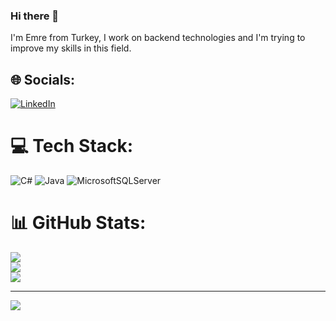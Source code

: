 ### Hi there 👋

I'm Emre from Turkey, I work on backend technologies and I'm trying to improve my skills in this field.

## 🌐 Socials:
[![LinkedIn](https://img.shields.io/badge/LinkedIn-%230077B5.svg?logo=linkedin&logoColor=white)](https://linkedin.com/in/emreyilmazcn) 

# 💻 Tech Stack:
![C#](https://img.shields.io/badge/c%23-%23239120.svg?style=for-the-badge&logo=c-sharp&logoColor=white) ![Java](https://img.shields.io/badge/java-%23ED8B00.svg?style=for-the-badge&logo=java&logoColor=white) ![MicrosoftSQLServer](https://img.shields.io/badge/Microsoft%20SQL%20Sever-CC2927?style=for-the-badge&logo=microsoft%20sql%20server&logoColor=white)
# 📊 GitHub Stats:
![](https://github-readme-stats.vercel.app/api?username=yilmazemre7&theme=dark&hide_border=false&include_all_commits=false&count_private=false)<br/>
![](https://github-readme-streak-stats.herokuapp.com/?user=yilmazemre7&theme=dark&hide_border=false)<br/>
![](https://github-readme-stats.vercel.app/api/top-langs/?username=yilmazemre7&theme=dark&hide_border=false&include_all_commits=false&count_private=false&layout=compact)

---
[![](https://visitcount.itsvg.in/api?id=yilmazemre7&icon=0&color=0)](https://visitcount.itsvg.in)

<!-- Proudly created with GPRM ( https://gprm.itsvg.in ) -->
